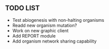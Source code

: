 ## TODO LIST
+ Test abiogenesis with non-halting organisms
+ Readd new organism mutation?
+ Work on new graphic client
+ Add REPORT module
+ Add organism network sharing capability